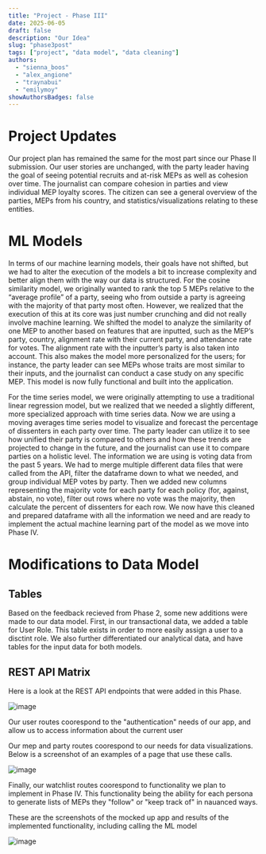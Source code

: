 ```yaml
---
title: "Project - Phase III"
date: 2025-06-05
draft: false
description: "Our Idea"
slug: "phase3post"
tags: ["project", "data model", "data cleaning"]
authors:
  - "sienna_boos"
  - "alex_angione"
  - "traynabui"
  - "emilymoy"
showAuthorsBadges: false
---
```


# Project Updates

Our project plan has remained the same for the most part since our Phase II submission. Our user stories are unchanged, with the party leader having the goal of seeing potential recruits and at-risk MEPs as well as cohesion over time. The journalist can compare cohesion in parties and view individual MEP loyalty scores. The citizen can see a general overview of the parties, MEPs from his country, and statistics/visualizations relating to these entities.

# ML Models

In terms of our machine learning models, their goals have not shifted, but we had to alter the execution of the models a bit to increase complexity and better align them with the way our data is structured. For the cosine similarity model, we originally wanted to rank the top 5 MEPs relative to the “average profile” of a party, seeing who from outside a party is agreeing with the majority of that party most often. However, we realized that the execution of this at its core was just number crunching and did not really involve machine learning. We shifted the model to analyze the similarity of one MEP to another based on features that are inputted, such as the MEP’s party, country, alignment rate with their current party, and attendance rate for votes. The alignment rate with the inputter’s party is also taken into account. This also makes the model more personalized for the users; for instance, the party leader can see MEPs whose traits are most similar to their inputs, and the journalist can conduct a case study on any specific MEP. This model is now fully functional and built into the application.

For the time series model, we were originally attempting to use a traditional linear regression model, but we realized that we needed a slightly different, more specialized approach with time series data. Now we are using a moving averages time series model to visualize and forecast the percentage of dissenters in each party over time. The party leader can utilize it to see how unified their party is compared to others and how these trends are projected to change in the future, and the journalist can use it to compare parties on a holistic level. The information we are using is voting data from the past 5 years. We had to merge multiple different data files that were called from the API, filter the dataframe down to what we needed, and group individual MEP votes by party. Then we added new columns representing the majority vote for each party for each policy (for, against, abstain, no vote), filter out rows where no vote was the majority, then calculate the percent of dissenters for each row. We now have this cleaned and prepared dataframe with all the information we need and are ready to implement the actual machine learning part of the model as we move into Phase IV.

# Modifications to Data Model

## Tables

Based on the feedback recieved from Phase 2, some new additions were made to our data model.
First, in our transactional data, we added a table for User Role.
This table exists in order to more easily assign a user to a disctint role.
We also further differentiated our analytical data, and have tables for the input data for both models. 



## REST API Matrix

Here is a look at the REST API endpoints that were added in this Phase. 

![image](restAPIMatrix.jpeg)

Our user routes coorespond to the "authentication" needs of our app, and allow us to access information about the current user

Our mep and party routes coorespond to our needs for data visualizations. Below is a screenshot of an examples of a page that use these calls.

![image](exampleAPICall.jpeg)

Finally, our watchlist routes coorespond to functionality we plan to implement in Phase IV. This functionality being the ability for each persona to generate lists of MEPs they "follow" or "keep track of" in nauanced ways.  

These are the screenshots of the mocked up app and results of the implemented functionality, including calling the ML model

![image](ML_API_Code.jpeg)